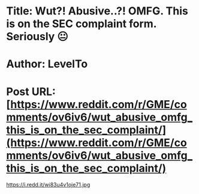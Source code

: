 # Title: Wut?! Abusive..?! OMFG. This is on the SEC complaint form. Seriously 😐
# Author: LevelTo
# Post URL: [https://www.reddit.com/r/GME/comments/ov6iv6/wut_abusive_omfg_this_is_on_the_sec_complaint/](https://www.reddit.com/r/GME/comments/ov6iv6/wut_abusive_omfg_this_is_on_the_sec_complaint/)


https://i.redd.it/wi83u4v1oje71.jpg